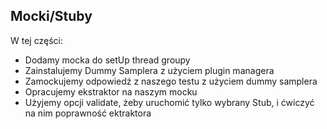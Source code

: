 ## Mocki/Stuby

W tej części:

- Dodamy mocka do setUp thread groupy
- Zainstalujemy Dummy Samplera z użyciem plugin managera
- Zamockujemy odpowiedź z naszego testu z użyciem dummy samplera
- Opracujemy ekstraktor na naszym mocku
- Użyjemy opcji validate, żeby uruchomić tylko wybrany Stub, i ćwiczyć na nim poprawność ektraktora
